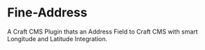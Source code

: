 # Fine-Address
A Craft CMS Plugin thats an Address Field to Craft CMS with smart Longitude and Latitude Integration.
